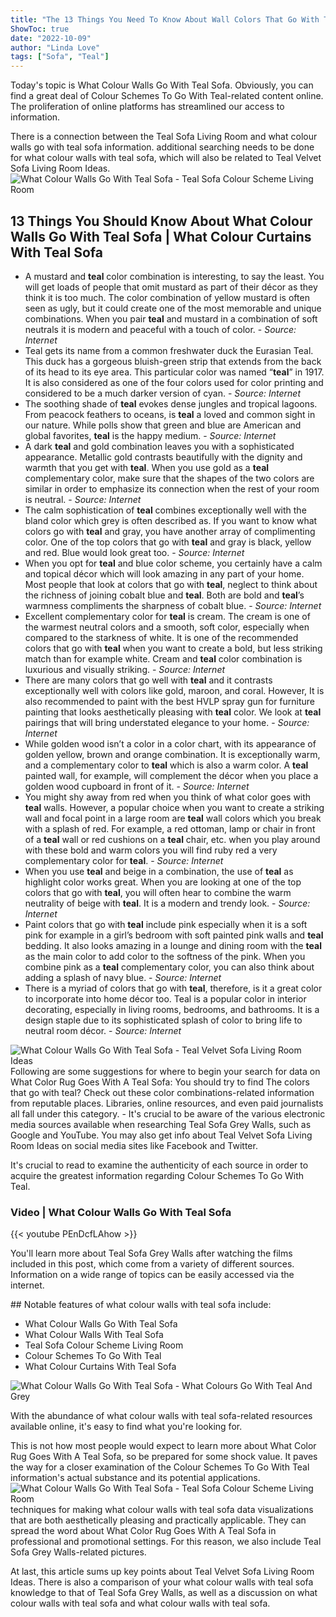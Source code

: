 ```yaml
---
title: "The 13 Things You Need To Know About Wall Colors That Go With Teal Furniture"
ShowToc: true 
date: "2022-10-09"
author: "Linda Love" 
tags: ["Sofa", "Teal"]
---
```


	
Today's topic is What Colour Walls Go With Teal Sofa. Obviously, you can find a great deal of Colour Schemes To Go With Teal-related content online. The proliferation of online platforms has streamlined our access to information.

There is a connection between the Teal Sofa Living Room and what colour walls go with teal sofa information. additional searching needs to be done for what colour walls with teal sofa, which will also be related to Teal Velvet Sofa Living Room Ideas.
<img loading="lazy" src="http://www.digsdigs.com/photos/2017/02/15-emerald-upholstery-and-a-navy-wall-for-a-moody-yet-bold-living-room.jpg" onerror="this.onerror=null;this.src='https://blogger.googleusercontent.com/img/a/AVvXsEhe7F7TRXHtjiKvHb5vS7DmnxvpHiDyoYyYvm1nHB3Qp2_w3BnM6A2eq4v7FYxCC9bfZt3a9vIMtAYEKUiaDQbHMg-ViyGmRIj39MLp0bGFfgfYw1Dc9q_H-T0wiTm3l0Uq42dETrN9eC8aGJ9_IORZsxST1AcLR7np1koOfcc7tnHa4S8Mwz_xD9d0=s16000';" alt="What Colour Walls Go With Teal Sofa - Teal Sofa Colour Scheme Living Room" >

## 13 Things You Should Know About What Colour Walls Go With Teal Sofa | What Colour Curtains With Teal Sofa
-   A mustard and **teal** color combination is interesting, to say the least. You will get loads of people that omit mustard as part of their décor as they think it is too much. The color combination of yellow mustard is often seen as ugly, but it could create one of the most memorable and unique combinations. When you pair **teal** and mustard in a combination of soft neutrals it is modern and peaceful with a touch of color. - <cite>Source: Internet</cite>
-   Teal gets its name from a common freshwater duck the Eurasian Teal. This duck has a gorgeous bluish-green strip that extends from the back of its head to its eye area. This particular color was named “**teal**” in 1917. It is also considered as one of the four colors used for color printing and considered to be a much darker version of cyan. - <cite>Source: Internet</cite>
-   The soothing shade of **teal** evokes dense jungles and tropical lagoons. From peacock feathers to oceans, is **teal** a loved and common sight in our nature. While polls show that green and blue are American and global favorites, **teal** is the happy medium. - <cite>Source: Internet</cite>
-   A dark **teal** and gold combination leaves you with a sophisticated appearance. Metallic gold contrasts beautifully with the dignity and warmth that you get with **teal**. When you use gold as a **teal** complementary color, make sure that the shapes of the two colors are similar in order to emphasize its connection when the rest of your room is neutral. - <cite>Source: Internet</cite>
-   The calm sophistication of **teal** combines exceptionally well with the bland color which grey is often described as. If you want to know what colors go with **teal** and gray, you have another array of complimenting color. One of the top colors that go with **teal** and gray is black, yellow and red. Blue would look great too. - <cite>Source: Internet</cite>
-   When you opt for **teal** and blue color scheme, you certainly have a calm and topical décor which will look amazing in any part of your home. Most people that look at colors that go with **teal**, neglect to think about the richness of joining cobalt blue and **teal**. Both are bold and **teal**’s warmness compliments the sharpness of cobalt blue. - <cite>Source: Internet</cite>
-   Excellent complementary color for **teal** is cream. The cream is one of the warmest neutral colors and a smooth, soft color, especially when compared to the starkness of white. It is one of the recommended colors that go with **teal** when you want to create a bold, but less striking match than for example white. Cream and **teal** color combination is luxurious and visually striking. - <cite>Source: Internet</cite>
-   There are many colors that go well with **teal** and it contrasts exceptionally well with colors like gold, maroon, and coral. However, It is also recommended to paint with the best HVLP spray gun for furniture painting that looks aesthetically pleasing with **teal** color. We look at **teal** pairings that will bring understated elegance to your home. - <cite>Source: Internet</cite>
-   While golden wood isn’t a color in a color chart, with its appearance of golden yellow, brown and orange combination. It is exceptionally warm, and a complementary color to **teal** which is also a warm color. A **teal** painted wall, for example, will complement the décor when you place a golden wood cupboard in front of it. - <cite>Source: Internet</cite>
-   You might shy away from red when you think of what color goes with **teal** walls. However, a popular choice when you want to create a striking wall and focal point in a large room are **teal** wall colors which you break with a splash of red. For example, a red ottoman, lamp or chair in front of a **teal** wall or red cushions on a **teal** chair, etc. when you play around with these bold and warm colors you will find ruby red a very complementary color for **teal**. - <cite>Source: Internet</cite>
-   When you use **teal** and beige in a combination, the use of **teal** as highlight color works great. When you are looking at one of the top colors that go with **teal**, you will often hear to combine the warm neutrality of beige with **teal**. It is a modern and trendy look. - <cite>Source: Internet</cite>
-   Paint colors that go with **teal** include pink especially when it is a soft pink for example in a girl’s bedroom with soft painted pink walls and **teal** bedding. It also looks amazing in a lounge and dining room with the **teal** as the main color to add color to the softness of the pink. When you combine pink as a **teal** complementary color, you can also think about adding a splash of navy blue. - <cite>Source: Internet</cite>
-   There is a myriad of colors that go with **teal**, therefore, is it a great color to incorporate into home décor too. Teal is a popular color in interior decorating, especially in living rooms, bedrooms, and bathrooms. It is a design staple due to its sophisticated splash of color to bring life to neutral room décor. - <cite>Source: Internet</cite>


<img loading="lazy" src="https://i.pinimg.com/originals/0d/c8/2d/0dc82d40494580c54ec62bf424d81a30.jpg" onerror="this.onerror=null;this.src='https://blogger.googleusercontent.com/img/a/AVvXsEhe7F7TRXHtjiKvHb5vS7DmnxvpHiDyoYyYvm1nHB3Qp2_w3BnM6A2eq4v7FYxCC9bfZt3a9vIMtAYEKUiaDQbHMg-ViyGmRIj39MLp0bGFfgfYw1Dc9q_H-T0wiTm3l0Uq42dETrN9eC8aGJ9_IORZsxST1AcLR7np1koOfcc7tnHa4S8Mwz_xD9d0=s16000';" alt="What Colour Walls Go With Teal Sofa - Teal Velvet Sofa Living Room Ideas" >
Following are some suggestions for where to begin your search for data on What Color Rug Goes With A Teal Sofa:
You should try to find The colors that go with teal? Check out these color combinations-related information from reputable places. Libraries, online resources, and even paid journalists all fall under this category.
- It's crucial to be aware of the various electronic media sources available when researching Teal Sofa Grey Walls, such as Google and YouTube. You may also get info about Teal Velvet Sofa Living Room Ideas on social media sites like Facebook and Twitter.

It's crucial to read to examine the authenticity of each source in order to acquire the greatest information regarding Colour Schemes To Go With Teal.

### Video | What Colour Walls Go With Teal Sofa
{{< youtube PEnDcfLAhow >}} 

You'll learn more about Teal Sofa Grey Walls after watching the films included in this post, which come from a variety of different sources. Information on a wide range of topics can be easily accessed via the internet.
<script async="async" data-cfasync="false" src="//normallydemandedalter.com/fe63df3c5408708b15d8dc3d9b206b31/invoke.js"></script>
<div id="container-fe63df3c5408708b15d8dc3d9b206b31"></div>
## Notable features of what colour walls with teal sofa include:

- What Colour Walls Go With Teal Sofa
- What Colour Walls With Teal Sofa
- Teal Sofa Colour Scheme Living Room
- Colour Schemes To Go With Teal
- What Colour Curtains With Teal Sofa

 <img loading="lazy" src="https://c2.staticflickr.com/6/5265/5792977526_b94c6e13f6_b.jpg" onerror="this.onerror=null;this.src='https://blogger.googleusercontent.com/img/a/AVvXsEhe7F7TRXHtjiKvHb5vS7DmnxvpHiDyoYyYvm1nHB3Qp2_w3BnM6A2eq4v7FYxCC9bfZt3a9vIMtAYEKUiaDQbHMg-ViyGmRIj39MLp0bGFfgfYw1Dc9q_H-T0wiTm3l0Uq42dETrN9eC8aGJ9_IORZsxST1AcLR7np1koOfcc7tnHa4S8Mwz_xD9d0=s16000';" alt="What Colour Walls Go With Teal Sofa - What Colours Go With Teal And Grey" >

With the abundance of what colour walls with teal sofa-related resources available online, it's easy to find what you're looking for.

This is not how most people would expect to learn more about What Color Rug Goes With A Teal Sofa, so be prepared for some shock value. It paves the way for a closer examination of the Colour Schemes To Go With Teal information's actual substance and its potential applications.
<img loading="lazy" src="http://www.architectureartdesigns.com/wp-content/uploads/2015/05/325.jpg" onerror="this.onerror=null;this.src='https://blogger.googleusercontent.com/img/a/AVvXsEhe7F7TRXHtjiKvHb5vS7DmnxvpHiDyoYyYvm1nHB3Qp2_w3BnM6A2eq4v7FYxCC9bfZt3a9vIMtAYEKUiaDQbHMg-ViyGmRIj39MLp0bGFfgfYw1Dc9q_H-T0wiTm3l0Uq42dETrN9eC8aGJ9_IORZsxST1AcLR7np1koOfcc7tnHa4S8Mwz_xD9d0=s16000';" alt="What Colour Walls Go With Teal Sofa - Teal Sofa Colour Scheme Living Room" >
techniques for making what colour walls with teal sofa data visualizations that are both aesthetically pleasing and practically applicable. They can spread the word about What Color Rug Goes With A Teal Sofa in professional and promotional settings. For this reason, we also include Teal Sofa Grey Walls-related pictures.

At last, this article sums up key points about Teal Velvet Sofa Living Room Ideas. There is also a comparison of your what colour walls with teal sofa knowledge to that of Teal Sofa Grey Walls, as well as a discussion on what colour walls with teal sofa and what colour walls with teal sofa.
	
	

